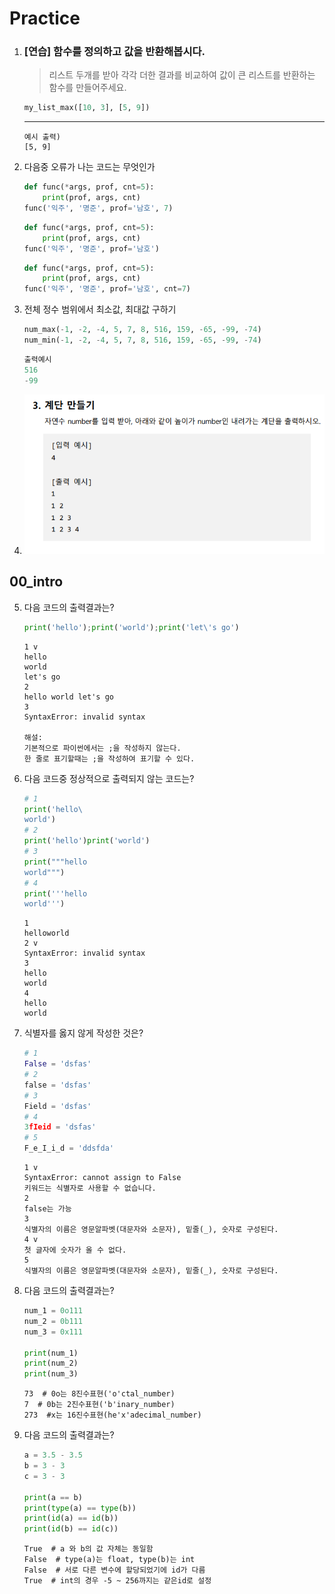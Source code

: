 # Practice

1. ### [연습] 함수를 정의하고 값을 반환해봅시다.

   > 리스트 두개를 받아 각각 더한 결과를 비교하여 값이 큰 리스트를 반환하는 함수를 만들어주세요.

   ```python
   my_list_max([10, 3], [5, 9])
   ```

   ---

   ```
   예시 출력)
   [5, 9]
   ```

2. 다음중 오류가 나는 코드는 무엇인가

   ```python
   def func(*args, prof, cnt=5):
       print(prof, args, cnt)
   func('익주', '명준', prof='남호', 7)
   ```

   ```python
   def func(*args, prof, cnt=5):
       print(prof, args, cnt)
   func('익주', '명준', prof='남호')
   ```

   ```python
   def func(*args, prof, cnt=5):
       print(prof, args, cnt)
   func('익주', '명준', prof='남호', cnt=7)
   ```

3. 전체 정수 범위에서 최소값, 최대값 구하기

   ```python
   num_max(-1, -2, -4, 5, 7, 8, 516, 159, -65, -99, -74)
   num_min(-1, -2, -4, 5, 7, 8, 516, 159, -65, -99, -74)
   ```

   ```python
   출력예시
   516
   -99
   ```

4. ![image-20210124134615125](06_practice.assets/image-20210124134615125.png)

## 00_intro

5. 다음 코드의 출력결과는?

   ```python
   print('hello');print('world');print('let\'s go')
   ```

   ```
   1 v
   hello
   world
   let's go
   2
   hello world let's go
   3
   SyntaxError: invalid syntax
   
   해설:
   기본적으로 파이썬에서는 ;을 작성하지 않는다.
   한 줄로 표기할때는 ;을 작성하여 표기할 수 있다.
   ```

6. 다음 코드중 정상적으로 출력되지 않는 코드는?

   ```python
   # 1
   print('hello\
   world')
   # 2
   print('hello')print('world')
   # 3
   print("""hello
   world""")
   # 4
   print('''hello
   world''')
   ```

   ```
   1
   helloworld
   2 v
   SyntaxError: invalid syntax
   3
   hello
   world
   4
   hello
   world
   ```

7. 식별자를 옳지 않게 작성한 것은?

   ```python
   # 1
   False = 'dsfas'
   # 2
   false = 'dsfas'
   # 3
   Field = 'dsfas'
   # 4
   3fIeid = 'dsfas'
   # 5
   F_e_I_i_d = 'ddsfda'
   ```

   ```
   1 v
   SyntaxError: cannot assign to False
   키워드는 식별자로 사용할 수 없습니다.
   2
   false는 가능
   3
   식별자의 이름은 영문알파벳(대문자와 소문자), 밑줄(_), 숫자로 구성된다.
   4 v
   첫 글자에 숫자가 올 수 없다.
   5
   식별자의 이름은 영문알파벳(대문자와 소문자), 밑줄(_), 숫자로 구성된다.
   ```

8. 다음 코드의 출력결과는?

   ```python
   num_1 = 0o111
   num_2 = 0b111
   num_3 = 0x111
   
   print(num_1)
   print(num_2)
   print(num_3)
   ```

   ```
   73  # 0o는 8진수표현('o'ctal_number)
   7  # 0b는 2진수표현('b'inary_number)
   273  #x는 16진수표현(he'x'adecimal_number)
   ```

9. 다음 코드의 출력결과는?

   ```python
   a = 3.5 - 3.5
   b = 3 - 3
   c = 3 - 3
   
   print(a == b)
   print(type(a) == type(b))
   print(id(a) == id(b))
   print(id(b) == id(c))
   ```

   ```
   True  # a 와 b의 값 자체는 동일함
   False  # type(a)는 float, type(b)는 int
   False  # 서로 다른 변수에 할당되었기에 id가 다름
   True  # int의 경우 -5 ~ 256까지는 같은id로 설정
   ```

   

